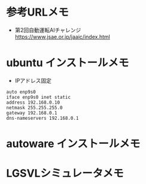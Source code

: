 # 参考URLメモ
* 第2回自動運転AIチャレンジ  
https://www.jsae.or.jp/jaaic/index.html


# ubuntu インストールメモ

* IPアドレス固定
```
auto enp9s0
iface enp9s0 inet static
address 192.168.0.10
netmask 255.255.255.0
gateway 192.168.0.1
dns-nameservers 192.168.0.1
```



# autoware インストールメモ


# LGSVLシミュレータメモ



